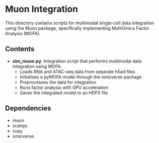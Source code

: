 # Muon Integration

This directory contains scripts for multimodal single-cell data integration using the Muon package, specifically implementing MultiOmics Factor Analysis (MOFA).

## Contents

- **sim_muon.py**: Integration script that performs multimodal data integration using MOFA.
  - Loads RNA and ATAC-seq data from separate h5ad files
  - Initializes a pyMOFA model through the omicverse package
  - Preprocesses the data for integration
  - Runs factor analysis with GPU acceleration
  - Saves the integrated model to an HDF5 file

## Dependencies

- muon
- scanpy
- cupy
- omicverse
